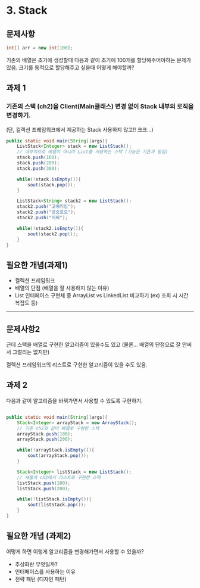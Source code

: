# 3. Stack

## 문제사항

```java
int[] arr = new int[100];
```

기존의 배열은 초기에 생성할때 다음과 같이 초기에 100개를 할당해주어야하는 문제가 있음. 크기를 동적으로 할당해주고 싶을때 어떻게 해야할까?

## 과제 1

### 기존의 스택 (ch2)을 Client(Main클래스) 변경 없이 Stack 내부의 로직을 변경하기.
(단, 컬렉션 프레임워크에서 제공하는 Stack 사용하지 않고!! 크크...)

```java
public static void main(String[]args){
	ListStack<Integer> stack = new ListStack();
	// 내부적으로 배열이 아니라 List를 사용하는 스택 (기능은 기존과 동일)
	stack.push(100);
	stack.push(200);
	stack.push(300);

	while(!stack.isEmpty()){
		sout(stack.pop());
	}

	ListStack<String> stack2 = new ListStack();
	stack2.push("고예리임");
	stack2.push("강승호오");
	stack2.push("지짜");

	while(!stack2.isEmpty()){
		sout(stack2.pop());
	}
}
```

## 필요한 개념(과제1)

- 컬렉션 프레임워크
- 배열의 단점 (배열을 잘 사용하지 않는 이유)
- List 인터페이스 구현체 중 ArrayList vs LinkedList 비교하기 (ex) 조회 시 시간 복잡도 등)

---

## 문제사항2

근데 스택을 배열로 구현한 알고리즘이 있을수도 있고 (물론... 배열의 단점으로 잘 안써서 그럴리는 없지만)

컬렉션 프레임워크의 리스트로 구현한 알고리즘이 있을 수도 있음.

## 과제 2

다음과 같이 알고리즘을 바꿔가면서 사용할 수 있도록 구현하기.

```java

public static void main(String[]args){
	Stack<Integer> arrayStack = new ArrayStack();
	// 기존 ch2와 같이 배열로 구현한 스택
	arrayStack.push(100);
	arrayStack.push(200);

	while(!arrayStack.isEmpty()){
		sout(arrayStack.pop());
	}

	Stack<Integer> listStack = new ListStack();
	// 새롭게 ch3에서 리스트로 구현한 스택
	listStack.push(100);
	listStack.push(200);

	while(!listStack.isEmpty()){
		sout(listStack.pop());
	}
}

```

## 필요한 개념 (과제2)

어떻게 하면 이렇게 알고리즘을 변경해가면서 사용할 수 있을까?

- 추상화란 무엇일까?
- 인터페이스를 사용하는 이유
- 전략 패턴 (디자인 패턴)